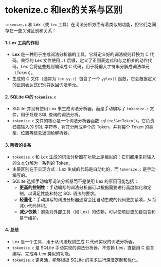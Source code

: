 # tokenize.c 和lex的关系与区别

`tokenize.c` 和 Lex（或 `lex` 工具）在词法分析方面有着类似的功能，但它们之间存在一些关键区别和关系：

#### 1. **Lex 工具的作用**

* **Lex** 是一种用于生成词法分析器的工具，它将定义好的词法规则转换为 C 代码。典型的 Lex 文件使用 `.l` 后缀，定义了正则表达式和与之相关的动作代码。Lex 会将这些规则编译成 C 代码，用于将输入字符串分解成词法单元（Token）。
* 生成的 C 文件（通常为 `lex.yy.c`）包含了一个 `yylex()` 函数，它会根据定义的正则表达式识别并返回词法单元。

#### 2. **SQLite 中的 `tokenize.c`**

* SQLite 并没有使用 Lex 来生成词法分析器，而是手动编写了 `tokenize.c` 文件，用于处理 SQL 查询的词法分析。
* `tokenize.c` 文件的核心是一个词法分析器函数 `sqlite3GetToken()`。它负责扫描输入的 SQL 字符串，将其分解成单个的 Token，并将每个 Token 的类型、位置等信息返回给解析器。

#### 3. **两者的关系**

* `tokenize.c` 和 Lex 生成的词法分析器在功能上是相似的：它们都用来将输入的文本分解为一系列的 Token。
* 主要区别在于实现方式：Lex 生成的代码是自动化的，而 `tokenize.c` 是手动编写的。
* SQLite 选择手动编写词法分析器而不是使用 Lex 的原因可能包括：
  * **更高的控制性**：手动编写的词法分析器可以根据需要进行高度优化和定制，以满足性能和特定 SQL 语法的要求。
  * **轻量化**：手动编写的词法分析器通常会比自动生成的代码更加紧凑，从而减小代码体积。
  * **减少依赖**：避免对外部工具（如 Lex）的依赖，可以使项目更加自包含和易于维护。

#### 4. **总结**

* Lex 是一个工具，用于从词法规则生成 C 代码实现的词法分析器。
* `tokenize.c` 是 SQLite 手动实现的词法分析器，不依赖 Lex，直接用 C 语言编写，完成与 Lex 类似的功能。
* `tokenize.c` 更灵活，能够根据 SQLite 的需求进行深度定制和优化。
